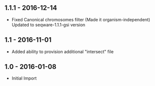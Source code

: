 ## 1.1.1 - 2016-12-14
- Fixed Canonical chromosomes filter (Made it organism-independent) Updated to seqware-1.1.1-gsi version
## 1.1   - 2016-11-01
- Added ability to provision additional "intersect" file
## 1.0   - 2016-01-08
- Initial Import
